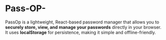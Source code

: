 # Pass-OP-
PassOp is a lightweight, React-based password manager that allows you to **securely store, view, and manage your passwords** directly in your browser.   It uses **localStorage** for persistence, making it simple and offline-friendly.
